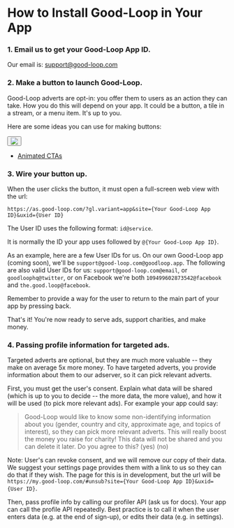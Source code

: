 
# How to Install Good-Loop in Your App

### 1. Email us to get your Good-Loop App ID.

Our email is: support@good-loop.com

### 2. Make a button to launch Good-Loop.   

Good-Loop adverts are opt-in: you offer them to users as an action they can take. How you do this will depend on your app. It could be a button, a tile in a stream, or a menu item. It's up to you.

Here are some ideas you can use for making buttons:


<button>
	<img src='/img/buttons/donate-by-watching-button.png'>
</button>


* [Animated CTAs](https://drive.google.com/open?id=1_P-mfbkbJE3KAZNFzu2waB8SKwGkjj24)

### 3. Wire your button up. 

When the user clicks the button, it must open a full-screen web view with the url:

`https://as.good-loop.com/?gl.variant=app&site={Your Good-Loop App ID}&uxid={User ID}`

The User ID uses the following format: `id@service`.  

It is normally the ID your app uses followed by `@{Your Good-Loop App ID}`.

As an example, here are a few User IDs for us. 
On our own Good-Loop app (coming soon), we'll be 
`support@good-loop.com@goodloop.app`. The following are also valid User IDs for us: 
`support@good-loop.com@email`, or `goodloophq@twitter`, or on Facebook we're both `109499602873542@facebook` and `the.good.loop@facebook`.

Remember to provide a way for the user to return to the main part of your app by pressing back.

That's it! You're now ready to serve ads, support charities, and make money.

### 4. Passing profile information for targeted ads.   

Targeted adverts are optional, but they are much more valuable -- they make on average 5x more money. To have targeted adverts, you provide information about them to our adserver, so it can pick relevant adverts. 

First, you must get the user's consent. Explain what data will be shared (which is up to you to decide -- the more data, the more value), and how it will be used (to pick more relevant ads). For example your app could say:

> Good-Loop would like to know some non-identifying information about you (gender, country and city, approximate age, and topics of interest), so they can pick more relevant adverts. This will really boost the money you raise for charity! This data will not be shared and you can delete it later. 
> Do you agree to this? (yes) (no)

Note: User's can revoke consent, and we will remove our copy of their data. We suggest your settings page provides them with a link to us so they can do that if they wish. The page for this is in development, but the url will be `https://my.good-loop.com/#unsub?site={Your Good-Loop App ID}&uxid={User ID}`.

Then, pass profile info by calling our profiler API (ask us for docs). Your app can call the profile API repeatedly. Best practice is to call it when the user enters data (e.g. at the end of sign-up), or edits their data (e.g. in settings).   
